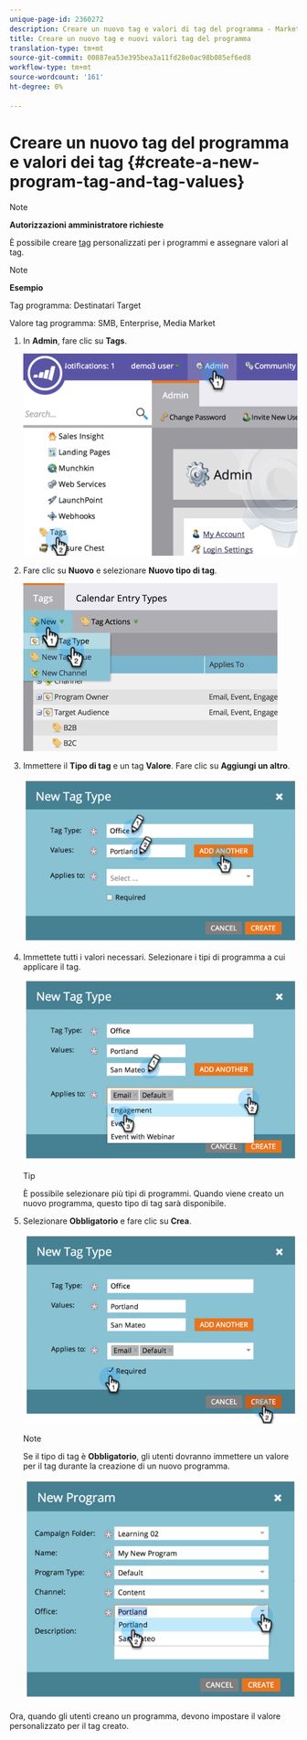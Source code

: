 ```yaml
---
unique-page-id: 2360272
description: Creare un nuovo tag e valori di tag del programma - Marketo Docs - Documentazione del prodotto
title: Creare un nuovo tag e nuovi valori tag del programma
translation-type: tm+mt
source-git-commit: 00887ea53e395bea3a11fd28e0ac98b085ef6ed8
workflow-type: tm+mt
source-wordcount: '161'
ht-degree: 0%

---
```



# Creare un nuovo tag del programma e valori dei tag {#create-a-new-program-tag-and-tag-values}

>[!NOTE]
>
>**Autorizzazioni amministratore richieste**

È possibile creare [tag](../../../product-docs/core-marketo-concepts/programs/working-with-programs/understanding-tags.md) personalizzati per i programmi e assegnare valori al tag.

>[!NOTE]
>
>**Esempio**
>
>Tag programma: Destinatari Target
>
>Valore tag programma: SMB, Enterprise, Media Market

1. In **Admin**, fare clic su **Tags**.

   ![](assets/image2014-9-24-12-3a10-3a32.png)

1. Fare clic su **Nuovo** e selezionare **Nuovo tipo di tag**.

   ![](assets/image2014-9-24-12-3a12-3a43.png)

1. Immettere il **Tipo di tag** e un tag **Valore**. Fare clic su **Aggiungi un altro**.

   ![](assets/image2014-9-24-12-3a16-3a55.png)

1. Immettete tutti i valori necessari. Selezionare i tipi di programma a cui applicare il tag.

   ![](assets/image2014-9-24-12-3a17-3a29.png)

   >[!TIP]
   >
   >È possibile selezionare più tipi di programmi. Quando viene creato un nuovo programma, questo tipo di tag sarà disponibile.

1. Selezionare **Obbligatorio** e fare clic su **Crea**.

   ![](assets/image2014-9-24-12-3a18-3a33.png)

   >[!NOTE]
   >
   >Se il tipo di tag è **Obbligatorio**, gli utenti dovranno immettere un valore per il tag durante la creazione di un nuovo programma.

   ![](assets/image2014-9-24-12-3a19-3a17.png)

Ora, quando gli utenti creano un programma, devono impostare il valore personalizzato per il tag creato.